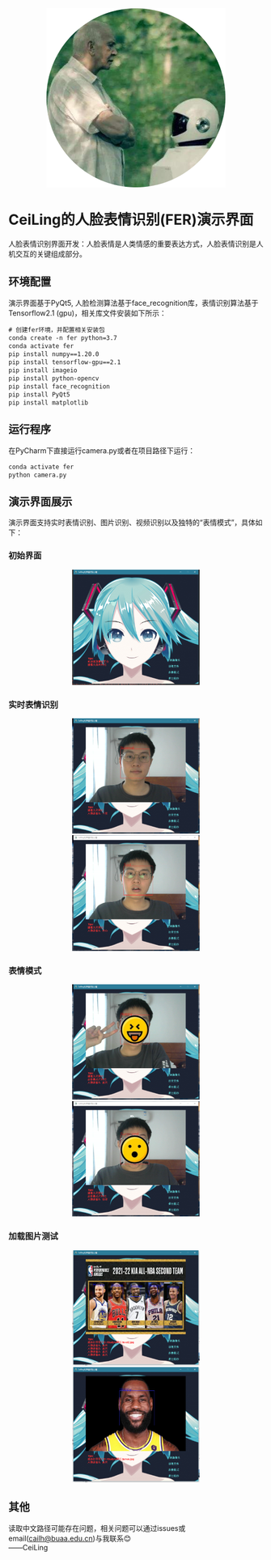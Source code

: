 <div align=center><img src="https://github.com/1024803482/FER-Demo/blob/master/images/hci.png"></div>

# CeiLing的人脸表情识别(FER)演示界面
人脸表情识别界面开发：人脸表情是人类情感的重要表达方式，人脸表情识别是人机交互的关键组成部分。
## 环境配置
演示界面基于PyQt5, 人脸检测算法基于face_recognition库，表情识别算法基于Tensorflow2.1 (gpu)，相关库文件安装如下所示：  
  ```
  # 创建fer环境，并配置相关安装包
  conda create -n fer python=3.7
  conda activate fer
  pip install numpy==1.20.0
  pip install tensorflow-gpu==2.1
  pip install imageio
  pip install python-opencv
  pip install face_recognition
  pip install PyQt5
  pip install matplotlib
  ```
## 运行程序
在PyCharm下直接运行camera.py或者在项目路径下运行：
  ```
  conda activate fer
  python camera.py
  ```
## 演示界面展示
演示界面支持实时表情识别、图片识别、视频识别以及独特的“表情模式”，具体如下：
### 初始界面
<div align=center><img src="https://github.com/1024803482/FER-Demo/blob/master/images/gui.png" width="50%"></div>

### 实时表情识别
<div align=center><img src="https://github.com/1024803482/FER-Demo/blob/master/images/normal.png" width="50%"></div>

<div align=center><img src="https://github.com/1024803482/FER-Demo/blob/master/images/sad.png" width="50%"></div>

### 表情模式
<div align=center><img src="https://github.com/1024803482/FER-Demo/blob/master/images/happy.png" width="50%"></div>

<div align=center><img src="https://github.com/1024803482/FER-Demo/blob/master/images/surprise.png" width="50%"></div>

### 加载图片测试
<div align=center><img src="https://github.com/1024803482/FER-Demo/blob/master/images/Level2_result.png" width="50%"></div>

<div align=center><img src="https://github.com/1024803482/FER-Demo/blob/master/images/james_result.png" width="50%"></div>

## 其他
读取中文路径可能存在问题，相关问题可以通过issues或email(cailh@buaa.edu.cn)与我联系😊  
——CeiLing

